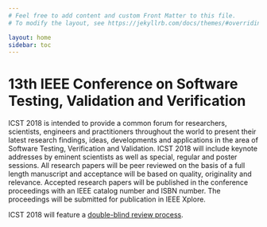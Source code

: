```yaml
---
# Feel free to add content and custom Front Matter to this file.
# To modify the layout, see https://jekyllrb.com/docs/themes/#overriding-theme-defaults

layout: home
sidebar: toc
---
```


# 13th IEEE Conference on Software Testing, Validation and Verification

ICST 2018 is intended to provide a common forum for researchers, scientists,
engineers and practitioners throughout the world to present their latest
research findings, ideas, developments and applications in the area of Software
Testing, Verification and Validation. ICST 2018 will include keynote addresses
by eminent scientists as well as special, regular and poster sessions. All
research papers will be peer reviewed on the basis of a full length manuscript
and acceptance will be based on quality, originality and relevance. Accepted
research papers will be published in the conference proceedings with an IEEE
catalog number and ISBN number. The proceedings will be submitted for
publication in IEEE Xplore.

ICST 2018 will feature a [double-blind review process](double_blind).
